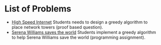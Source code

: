 # List of Problems

- [High Speed Internet](high_speed_internet) Students needs to design a greedy algorithm to place network towers (proof based question).
- [Serena Williams saves the world](serena_williams) Students implement a greedy algorithm to help Serena Williams save the world (programming assignment).
